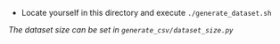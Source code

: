  - Locate yourself in this directory and execute `./generate_dataset.sh`  

*The dataset size can be set in `generate_csv/dataset_size.py`*
